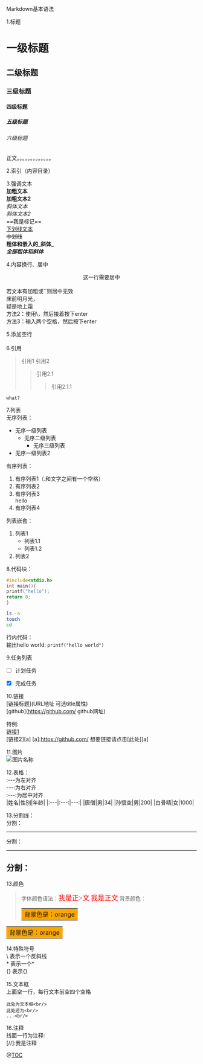 Markdown基本语法

1.标题
# 一级标题
## 二级标题
### 三级标题
#### 四级标题
##### 五级标题
###### 六级标题
正文。。。。。。。。。。。。。

2.索引（内容目录）

3.强调文本<br/>
**加粗文本**<br/>
__加粗文本2__<br/>
*斜体文本*<br/>
_斜体文本2_<br/>
==我是标记==<br/>
<u>下划线文本</u> <br/>
~~中划线~~<br/>
**粗体和嵌入的_斜体_**<br/>
***全部粗体和斜体***<br/>




4.内容换行、居中
<center>这一行需要居中</center><br/>
若文本有加粗或``则居中无效<br/>
床前明月光，<br/>疑是地上霜<br/>
方法2：使用\，然后接着按下enter<br/>
方法3：输入两个空格，然后按下enter<br/>

5.添加空行
<br/>
<br/>
6.引用

> 引用1
> 引用2
> > 引用2.1
> > > 引用2.1.1
```
what?
```

7.列表<br/>
无序列表：<br/>
- 无序一级列表
	* 无序二级列表
		+ 无序三级列表
- 无序一级列表2


有序列表：<br/>
1. 有序列表1（.和文字之间有一个空格）
2. 有序列表2
3. 有序列表3<br/>hello
4. 有序列表4

列表嵌套：<br/>
1. 列表1
	- 列表1.1
	- 列表1.2
2. 列表2

8.代码块：<br/>
```c
#include<stdio.h>
int main(){
printf("hello");
return 0;
}
```
```bash
ls -a
touch
cd
```
行内代码：<br/>
输出hello world: `printf("hello world")`

9.任务列表<br/>
- [ ] 计划任务
- [x] 完成任务


10.链接<br/>
[链接标题](URL地址 可选title属性)<br/>
[github](https://github.com/ github网址)

特例:<br/>
[链接1](https://github.com/)<br/>
[链接2][a]
[a]:https://github.com/
想要链接请点击[此处][a]

11.图片<br/>
![图片名称](图片地址)

12.表格：<br/>
:---为左对齐<br/>
---:为右对齐<br/>
:---:为居中对齐<br/>
|姓名|性别|年龄|
|:---|:---:|---:|
|唐僧|男|34|
|孙悟空|男|200|
|白骨精|女|1000|

13.分割线：<br/>
分割：<br/>
***
分割：<br/>
___

分割：<br/>
---

13.颜色<br/>

> 字体颜色语法：<font face='黑体' color=#ff0000 size=4>我是正>文</font>
<font face='黑体' color=#ff0000 size=4>我是正文</font>
> 背景颜色：<table><tr><td bgcolor=orange>背景色是：orange</td></tr></table>
<table><tr><td bgcolor=orange>背景色是：orange</td></tr></table>

14.特殊符号<br/>
\\ 表示一个反斜线<br/>
\* 表示一个*<br/>
\{\} 表示{}<br/>

15.文本框<br/>
上面空一行，每行文本前空四个空格

    此处为文本框<br/>
    此处还为<br/>
    ...<br/>

16.注释<br/>
线面一行为注释:<br/>
[//]:我是注释

@[TOC](目录)
